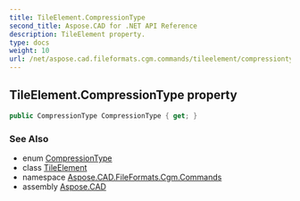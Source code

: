 ```yaml
---
title: TileElement.CompressionType
second_title: Aspose.CAD for .NET API Reference
description: TileElement property. 
type: docs
weight: 10
url: /net/aspose.cad.fileformats.cgm.commands/tileelement/compressiontype/
---
```

## TileElement.CompressionType property

```csharp
public CompressionType CompressionType { get; }
```

### See Also

* enum [CompressionType](../../../aspose.cad.fileformats.cgm.enums/compressiontype/)
* class [TileElement](../)
* namespace [Aspose.CAD.FileFormats.Cgm.Commands](../../tileelement/)
* assembly [Aspose.CAD](../../../)


